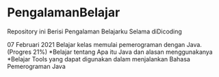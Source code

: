 # PengalamanBelajar
Repository ini Berisi Pengalaman Belajarku Selama diDicoding

07 Februari 2021 
Belajar kelas memulai pemerograman dengan Java. (Progres 21%)
  *Belajar tentang Apa itu Java dan alasan menggunakanya
  *Belajar Tools yang dapat digunakan dalam menjalankan Bahasa Pemerograman Java
  
